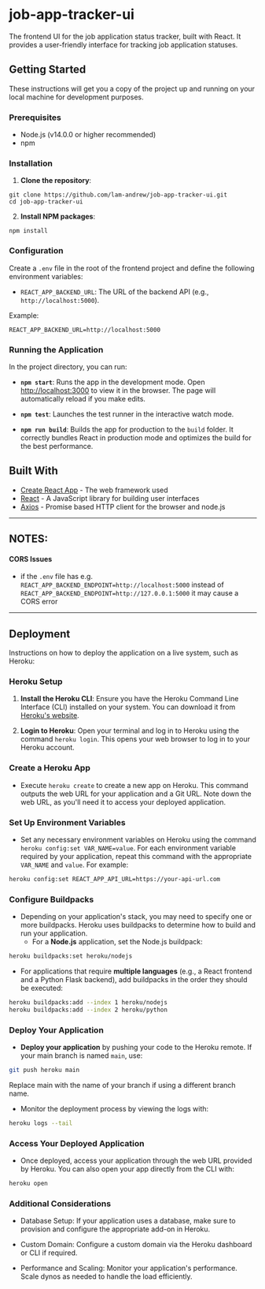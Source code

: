 # job-app-tracker-ui

The frontend UI for the job application status tracker, built with React. It provides a user-friendly interface for tracking job application statuses.

## Getting Started

These instructions will get you a copy of the project up and running on your local machine for development purposes.

### Prerequisites

- Node.js (v14.0.0 or higher recommended)
- npm

### Installation

1. **Clone the repository**:

```
git clone https://github.com/lam-andrew/job-app-tracker-ui.git
cd job-app-tracker-ui
```

2. **Install NPM packages**:

```
npm install
```

### Configuration

Create a `.env` file in the root of the frontend project and define the following environment variables:

- `REACT_APP_BACKEND_URL`: The URL of the backend API (e.g., `http://localhost:5000`).

Example:

```
REACT_APP_BACKEND_URL=http://localhost:5000
```

### Running the Application

In the project directory, you can run:

- **`npm start`**: Runs the app in the development mode. Open [http://localhost:3000](http://localhost:3000) to view it in the browser. The page will automatically reload if you make edits.

- **`npm test`**: Launches the test runner in the interactive watch mode.

- **`npm run build`**: Builds the app for production to the `build` folder. It correctly bundles React in production mode and optimizes the build for the best performance.

## Built With

- [Create React App](https://github.com/facebook/create-react-app) - The web framework used
- [React](https://reactjs.org/) - A JavaScript library for building user interfaces
- [Axios](https://github.com/axios/axios) - Promise based HTTP client for the browser and node.js

---

## NOTES:
#### CORS Issues
- if the `.env` file has e.g. `REACT_APP_BACKEND_ENDPOINT=http://localhost:5000` instead of `REACT_APP_BACKEND_ENDPOINT=http://127.0.0.1:5000` it may cause a CORS error


---

## Deployment

Instructions on how to deploy the application on a live system, such as Heroku:

### Heroku Setup

1. **Install the Heroku CLI**: Ensure you have the Heroku Command Line Interface (CLI) installed on your system. You can download it from [Heroku's website](https://devcenter.heroku.com/articles/heroku-cli).

2. **Login to Heroku**: Open your terminal and log in to Heroku using the command `heroku login`. This opens your web browser to log in to your Heroku account.

### Create a Heroku App

- Execute `heroku create` to create a new app on Heroku. This command outputs the web URL for your application and a Git URL. Note down the web URL, as you'll need it to access your deployed application.

### Set Up Environment Variables

- Set any necessary environment variables on Heroku using the command `heroku config:set VAR_NAME=value`. For each environment variable required by your application, repeat this command with the appropriate `VAR_NAME` and `value`. For example:

```bash
heroku config:set REACT_APP_API_URL=https://your-api-url.com
```

### Configure Buildpacks

- Depending on your application's stack, you may need to specify one or more buildpacks. Heroku uses buildpacks to determine how to build and run your application.
  - For a **Node.js** application, set the Node.js buildpack:
```bash
heroku buildpacks:set heroku/nodejs
```
  - For applications that require **multiple languages** (e.g., a React frontend and a Python Flask backend), add buildpacks in the order they should be executed:
```bash
heroku buildpacks:add --index 1 heroku/nodejs
heroku buildpacks:add --index 2 heroku/python
```

### Deploy Your Application

- **Deploy your application** by pushing your code to the Heroku remote. If your main branch is named `main`, use:
```bash
git push heroku main
```

Replace main with the name of your branch if using a different branch name.  
- Monitor the deployment process by viewing the logs with:
```bash
heroku logs --tail
```

### Access Your Deployed Application
- Once deployed, access your application through the web URL provided by Heroku. You can also open your app directly from the CLI with:
```bash
heroku open
```

### Additional Considerations
- Database Setup: If your application uses a database, make sure to provision and configure the appropriate add-on in Heroku.

- Custom Domain: Configure a custom domain via the Heroku dashboard or CLI if required.

- Performance and Scaling: Monitor your application's performance. Scale dynos as needed to handle the load efficiently.